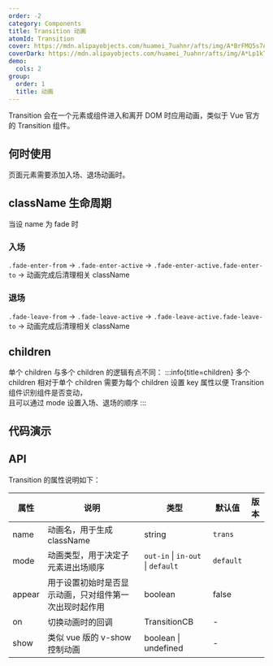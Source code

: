 ```yaml
---
order: -2
category: Components
title: Transition 动画
atomId: Transition
cover: https://mdn.alipayobjects.com/huamei_7uahnr/afts/img/A*BrFMQ5s7AAQAAAAAAAAAAAAADrJ8AQ/original
coverDark: https://mdn.alipayobjects.com/huamei_7uahnr/afts/img/A*Lp1kTYmSsgoAAAAAAAAAAAAADrJ8AQ/original
demo:
  cols: 2
group:
  order: 1
  title: 动画
---
```


Transition 会在一个元素或组件进入和离开 DOM 时应用动画，类似于 Vue 官方的 Transition 组件。

## 何时使用

页面元素需要添加入场、退场动画时。

## className 生命周期

当设 name 为 fade 时

### 入场

`.fade-enter-from` -> `.fade-enter-active` -> `.fade-enter-active.fade-enter-to` -> 动画完成后清理相关 className

### 退场

`.fade-leave-from` -> `.fade-leave-active` -> `.fade-leave-active.fade-leave-to` -> 动画完成后清理相关 className

## children

单个 children 与多个 children 的逻辑有点不同：
:::info{title=children}
多个 children 相对于单个 children 需要为每个 children 设置 key 属性以便 Transition 组件识别组件是否变动，  
且可以通过 mode 设置入场、退场的顺序
:::

## 代码演示

<!-- prettier-ignore -->
<code src="./demo/all.tsx"></code>
<code src="./demo/basic.tsx"></code>
<code src="./demo/appear.tsx"></code>
<code src="./demo/mode.tsx"></code>
<code src="./demo/on.tsx"></code>
<code src="./demo/input.tsx"></code>
<code src="./demo/show.tsx"></code>
<code src="./demo/show-appear.tsx"></code>

## API

Transition 的属性说明如下：

| 属性   | 说明                                                   | 类型                              | 默认值    | 版本 |
| ------ | ------------------------------------------------------ | --------------------------------- | --------- | ---- |
| name   | 动画名，用于生成 className                             | string                            | `trans`   |      |
| mode   | 动画类型，用于决定子元素进出场顺序                     | `out-in` \| `in-out` \| `default` | `default` |      |
| appear | 用于设置初始时是否显示动画，只对组件第一次出现时起作用 | boolean                           | false     |
| on     | 切换动画时的回调                                       | TransitionCB                      | -         |      |
| show   | 类似 vue 版的 v-show 控制动画                          | boolean \| undefined              | -         |      |
